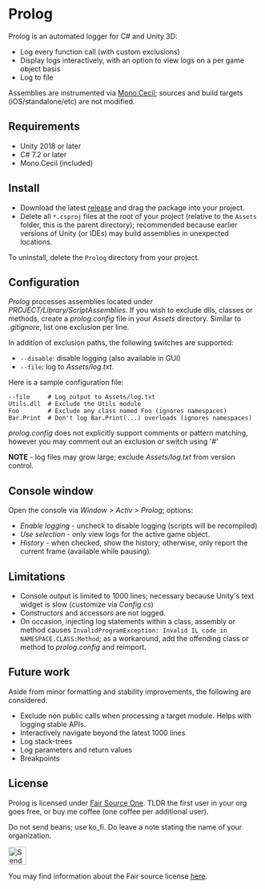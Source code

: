 # Prolog

Prolog is an automated logger for C# and Unity 3D:
- Log every function call (with custom exclusions)
- Display logs interactively, with an option to view logs on a per game object basis
- Log to file

Assemblies are instrumented via [Mono.Cecil](https://github.com/jbevain/cecil); sources and build targets (iOS/standalone/etc) are not modified.

## Requirements

- Unity 2018 or later
- C# 7.2 or later
- Mono.Cecil (included)

## Install

- Download the latest [release](https://github.com/active-logic/prolog/releases) and drag the package into your project.
- Delete all `*.csproj` files at the root of your project (relative to the `Assets` folder, this is the parent directory); recommended because earlier versions of Unity (or IDEs) may build assemblies in unexpected locations.

To uninstall, delete the `Prolog` directory from your project.

## Configuration

*Prolog* processes assemblies located under *PROJECT/Library/ScriptAssemblies*. If you wish to exclude dlls, classes or methods, create a *prolog.config* file in your *Assets* directory. Similar to *.gitignore*, list one exclusion per line.

In addition of exclusion paths, the following switches are supported:

- `--disable`: disable logging (also available in GUI)
- `--file`: log to *Assets/log.txt*.

Here is a sample configuration file:

```
--file     # Log output to Assets/log.txt
Utils.dll  # Exclude the Utils module
Foo        # Exclude any class named Foo (ignores namespaces)
Bar.Print  # Don't log Bar.Print(...) overloads (ignores namespaces)
```

*prolog.config* does not explicitly support comments or pattern matching, however you may comment out an exclusion or switch using '#'

**NOTE** - log files may grow large; exclude *Assets/log.txt* from version control.

## Console window

Open the console via *Window > Activ > Prolog*; options:

- *Enable logging* - uncheck to disable logging (scripts will be recompiled)
- *Use selection* - only view logs for the active game object.
- *History* - when checked, show the history; otherwise, only report the current frame (available while pausing).

## Limitations

- Console output is limited to 1000 lines; necessary because Unity's text widget is slow (customize via *Config.cs*)
- Constructors and accessors are not logged.
- On occasion, injecting log statements within a class, assembly or method causes `InvalidProgramException: Invalid IL code in NAMESPACE.CLASS:Method`; as a workaround, add the offending class or method to *prolog.config* and reimport.

## Future work

Aside from minor formatting and stability improvements, the following are considered:

- Exclude non public calls when processing a target module. Helps with logging stable APIs.
- Interactively navigate beyond the latest 1000 lines
- Log stack-trees
- Log parameters and return values
- Breakpoints

## License

Prolog is licensed under [Fair Source One](LICENSE). TLDR the first user in your org goes free, or buy me coffee (one coffee per additional user).

Do not send beans; use ko_fi. Do leave a note stating the name of your organization.

<a href='https://ko-fi.com/A0114I97' target='_blank'><img height='36' style='border:0px;height:36px;' src='https://az743702.vo.msecnd.net/cdn/kofi1.png?v=2' border='0' alt='Send a tip' /></a>

You may find information about the Fair source license [here](https://fair.io).
